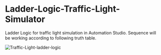 # Ladder-Logic-Traffic-Light-Simulator
Ladder Logic for traffic light simulation in Automation Studio.
Sequence will be working according to following
truth table.


![Traffic-Light-ladder-logic](https://user-images.githubusercontent.com/91448291/155883919-ed983a02-12d6-4c1f-93aa-c9683cecba4f.JPG)
